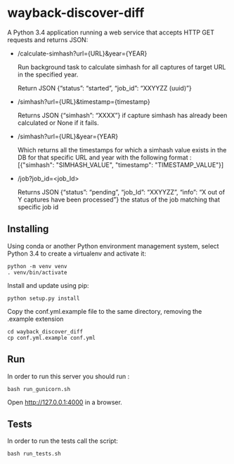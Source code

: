 # wayback-discover-diff

A Python 3.4 application running a web service that accepts HTTP GET requests and returns JSON:

- /calculate-simhash?url={URL}&year={YEAR}

  Run background task to calculate simhash for all captures of target URL in the specified year.

  Return JSON {“status”: “started”, “job_id”: “XXYYZZ (uuid)”}

- /simhash?url={URL}&timestamp={timestamp}
  
  Returns JSON {“simhash”: “XXXX”} if capture simhash has already been calculated or None if it fails.
  
- /simhash?url={URL}&year={YEAR}
  
  Which returns all the timestamps for which a simhash value exists in the DB for that specific URL and year with the following       format : [{"simhash": "SIMHASH_VALUE", "timestamp": "TIMESTAMP_VALUE"}]

  
- /job?job_id=<job_Id>
  
  Returns JSON {“status”: “pending”, “job_Id”: “XXYYZZ”, “info”: “X out of Y captures have been processed”} the status of the job matching that specific job id
  
## Installing

Using conda or another Python environment management system, select Python 3.4 to create a virtualenv and activate it:
```Shell
python -m venv venv
. venv/bin/activate
```

Install and update using pip:
```Shell
python setup.py install
```
Copy the conf.yml.example file to the same directory, removing the .example extension

```
cd wayback_discover_diff
cp conf.yml.example conf.yml
```
## Run
In order to run this server you should run :
```
bash run_gunicorn.sh
```

Open http://127.0.0.1:4000 in a browser.

## Tests
In order to run the tests call the script:
```
bash run_tests.sh
```
